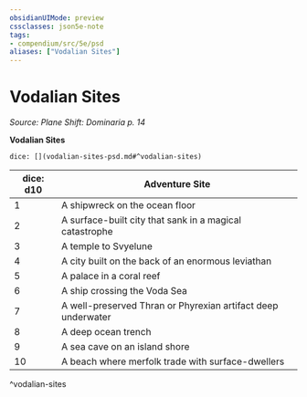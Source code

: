 ```yaml
---
obsidianUIMode: preview
cssclasses: json5e-note
tags:
- compendium/src/5e/psd
aliases: ["Vodalian Sites"]
---
```

# Vodalian Sites
*Source: Plane Shift: Dominaria p. 14* 

**Vodalian Sites**

`dice: [](vodalian-sites-psd.md#^vodalian-sites)`

| dice: d10 | Adventure Site |
|-----------|----------------|
| 1 | A shipwreck on the ocean floor |
| 2 | A surface-built city that sank in a magical catastrophe |
| 3 | A temple to Svyelune |
| 4 | A city built on the back of an enormous leviathan |
| 5 | A palace in a coral reef |
| 6 | A ship crossing the Voda Sea |
| 7 | A well-preserved Thran or Phyrexian artifact deep underwater |
| 8 | A deep ocean trench |
| 9 | A sea cave on an island shore |
| 10 | A beach where merfolk trade with surface-dwellers |
^vodalian-sites